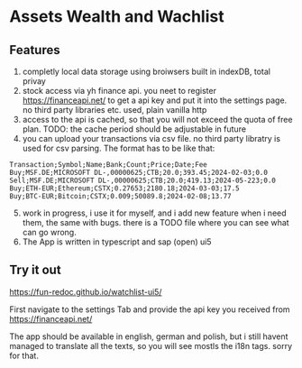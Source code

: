 # Assets Wealth and Wachlist 

## Features

1. completly local data storage using broiwsers built in indexDB, total privay
2. stock access via yh finance api. you neet to register https://financeapi.net/ to get a api key and put it into the settings page. no third party libraries etc. used, plain vanilla http
3. access to the api is cached, so that you will not exceed the quota of free plan. TODO: the cache period should be adjustable in future
4. you can upload your transactions via csv file. no third party libratry is used for csv parsing. The format has to be like that:
```csv
Transaction;Symbol;Name;Bank;Count;Price;Date;Fee
Buy;MSF.DE;MICROSOFT DL-,00000625;CTB;20.0;393.45;2024-02-03;0.0
Sell;MSF.DE;MICROSOFT DL-,00000625;CTB;20.0;419.13;2024-05-223;0.0
Buy;ETH-EUR;Ethereum;CSTX;0.27653;2180.18;2024-03-03;17.5
Buy;BTC-EUR;Bitcoin;CSTX;0.009;50089.8;2024-02-08;13.77
```
5. work in progress, i use it for myself, and i add new feature when i need them, the same with bugs. there is a TODO file where you can see what can go wrong.
6. The App is written in typescript and sap (open) ui5

## Try it out

https://fun-redoc.github.io/watchlist-ui5/

First navigate to the settings Tab and provide the api key you received from https://financeapi.net/

The app should be available in english, german and polish, but i still havent managed to translate all the texts, so you will see mostls the i18n tags. sorry for that. 
